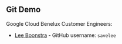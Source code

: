 ## Git Demo

Google Cloud Benelux Customer Engineers:

* [Lee Boonstra](leeboonstra@) - GitHub username: `savelee`

